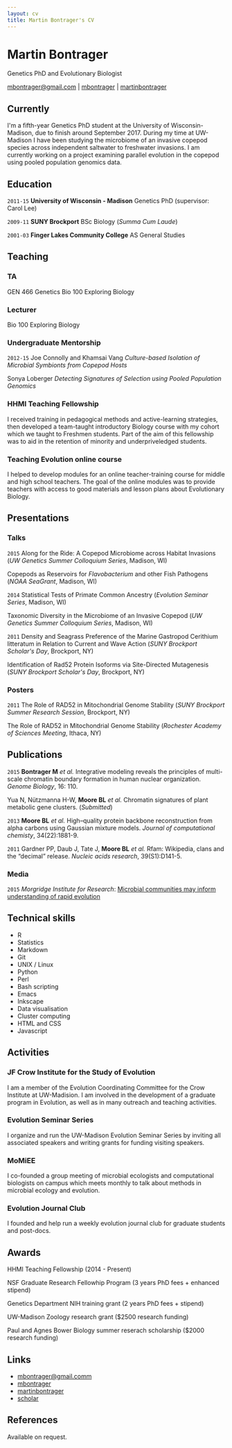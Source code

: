 ```yaml
---
layout: cv
title: Martin Bontrager's CV
---
```

# Martin Bontrager
Genetics PhD and Evolutionary Biologist

<div id="webaddress">
<a href="mailto:mbontrager@gmail.com">mbontrager@gmail.com</a>
|
<i class="fa fa-github"></i> <a href="http://github.com/mbontrager">mbontrager</a>
|
<i class="fa fa-twitter"></i> <a href="http://twitter.com/martinbontrager">martinbontrager</a>
</div>


## Currently

I'm a fifth-year Genetics PhD student at the University of Wisconsin-Madison, due to finish around September 2017. During my time at UW-Madison I have been studying the microbiome of an invasive copepod species across independent saltwater to freshwater invasions. I am currently working on a project examining parallel evolution in the copepod using pooled population genomics data.

## Education

`2011-15`
__University of Wisconsin - Madison__ Genetics PhD (supervisor: Carol Lee)

`2009-11`
__SUNY Brockport__ BSc Biology (_Summa Cum Laude_)

`2001-03`
__Finger Lakes Community College__ AS General Studies

## Teaching

### TA

GEN 466 Genetics
Bio 100 Exploring Biology

### Lecturer

Bio 100 Exploring Biology

### Undergraduate Mentorship

`2012-15`
Joe Connolly and Khamsai Vang _Culture-based Isolation of Microbial Symbionts from Copepod Hosts_

Sonya Loberger _Detecting Signatures of Selection using Pooled Population Genomics_

### HHMI Teaching Fellowship

I received training in pedagogical methods and active-learning strategies, then developed a team-taught introductory Biology course with my cohort which we taught to Freshmen students. Part of the aim of this fellowship was to aid in the retention of minority and underpriveledged students.

### Teaching Evolution online course

I helped to develop modules for an online teacher-training course for middle and high school teachers. The goal of the online modules was to provide teachers with access to good materials and lesson plans about Evolutionary Biology.

## Presentations

### Talks

`2015`
Along for the Ride: A Copepod Microbiome across Habitat Invasions (_UW Genetics Summer Colloquium Series_, Madison, WI)

Copepods as Reservoirs for _Flavobacterium_ and other Fish Pathogens (_NOAA SeaGrant_, Madison, WI)

`2014`
Statistical Tests of Primate Common Ancestry (_Evolution Seminar Series_, Madison, WI)

Taxonomic Diversity in the Microbiome of an Invasive Copepod (_UW Genetics Summer Colloquium Series_, Madison, WI)

`2011`
Density and Seagrass Preference of the Marine Gastropod Cerithium litteratum in Relation to Current and Wave Action (_SUNY Brockport Scholar's Day_, Brockport, NY)

Identification of Rad52 Protein Isoforms via Site-Directed Mutagenesis (_SUNY Brockport Scholar's Day_, Brockport, NY)


### Posters

`2011`
The Role of RAD52 in Mitochondrial Genome Stability (_SUNY Brockport Summer Research Session_, Brockport, NY)

The Role of RAD52 in Mitochondrial Genome Stability (_Rochester Academy of Sciences Meeting_, Ithaca, NY)

## Publications

<!-- ### Journals -->

`2015`
__Bontrager M__ _et al._ Integrative modeling reveals the principles of multi-scale chromatin boundary formation in human nuclear organization. _Genome Biology_, 16: 110.

Yua N, Nützmanna H-W, __Moore BL__ _et al._ Chromatin signatures of plant metabolic gene clusters. (_Submitted_)

`2013`
__Moore BL__ _et al._ High–quality protein backbone reconstruction from alpha carbons using Gaussian mixture models. _Journal of computational chemisty_, 34(22):1881-9.

`2011`
Gardner PP, Daub J, Tate J, __Moore BL__ _et al._ Rfam: Wikipedia, clans and the “decimal” release. _Nucleic acids research_, 39(S1):D141-5.

### Media

`2015` _Morgridge Institute for Research_: [Microbial communities may inform understanding of rapid evolution](https://morgridge.org/newsarticle/microbial-communities-may-inform-understanding-of-rapid-evolution/)

## Technical skills

* R
* Statistics
* Markdown
* Git
* UNIX / Linux
* Python
* Perl
* Bash scripting
* Emacs
* Inkscape
* Data visualisation
* Cluster computing
* HTML and CSS
* Javascript

## Activities

### JF Crow Institute for the Study of Evolution

I am a member of the Evolution Coordinating Committee for the Crow Institute at UW-Madision. I am involved in the development of a graduate program in Evolution, as well as in many outreach and teaching activities.

### Evolution Seminar Series

I organize and run the UW-Madison Evolution Seminar Series by inviting all associated speakers and writing grants for funding visiting speakers.

### MoMiEE

I co-founded a group meeting of microbial ecologists and computational biologists on campus which meets monthly to talk about methods in microbial ecology and evolution.

### Evolution Journal Club

I founded and help run a weekly evolution journal club for graduate students and post-docs.

## Awards

HHMI Teaching Fellowship (2014 - Present)

NSF Graduate Research Fellowhip Program (3 years PhD fees + enhanced stipend)

Genetics Department NIH training grant (2 years PhD fees + stipend)

UW-Madison Zoology research grant ($2500 research funding)

Paul and Agnes Bower Biology summer reserach scholarship ($2000 research funding)


## Links

* <i class="fa fa-envelope"></i> <a href="mailto:mbontrager@gmail.com">mbontrager@gmail.comm</a><br />
* <i class="fa fa-github"></i> <a href="http://github.com/mbontrager">mbontrager</a><br />
* <i class="fa fa-twitter"></i> <a href="http://twitter.com/martinbontrager">martinbontrager</a><br />
* <i class="fa fa-google"></i> <a href="https://scholar.google.com/citations?hl=en&user=8vpxlWsAAAAJ">scholar</a>

## References

Available on request.

<!-- ### Footer

Last updated: October 2015 -->
